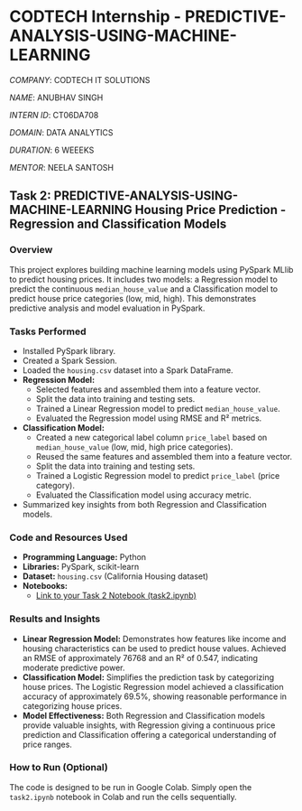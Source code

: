 # CODTECH Internship - PREDICTIVE-ANALYSIS-USING-MACHINE-LEARNING

*COMPANY*: CODTECH IT SOLUTIONS

*NAME*: ANUBHAV SINGH

*INTERN ID*: CT06DA708

*DOMAIN*: DATA ANALYTICS

*DURATION*: 6 WEEEKS

*MENTOR*: NEELA SANTOSH


## Task 2: PREDICTIVE-ANALYSIS-USING-MACHINE-LEARNING Housing Price Prediction - Regression and Classification Models

### Overview

This project explores building machine learning models using PySpark MLlib to predict housing prices. It includes two models: a Regression model to predict the continuous `median_house_value` and a Classification model to predict house price categories (low, mid, high). This demonstrates predictive analysis and model evaluation in PySpark.

### Tasks Performed

*   Installed PySpark library.
*   Created a Spark Session.
*   Loaded the `housing.csv` dataset into a Spark DataFrame.
*   **Regression Model:**
    *   Selected features and assembled them into a feature vector.
    *   Split the data into training and testing sets.
    *   Trained a Linear Regression model to predict `median_house_value`.
    *   Evaluated the Regression model using RMSE and R² metrics.
*   **Classification Model:**
    *   Created a new categorical label column `price_label` based on `median_house_value` (low, mid, high price categories).
    *   Reused the same features and assembled them into a feature vector.
    *   Split the data into training and testing sets.
    *   Trained a Logistic Regression model to predict `price_label` (price category).
    *   Evaluated the Classification model using accuracy metric.
*   Summarized key insights from both Regression and Classification models.

### Code and Resources Used

*   **Programming Language:** Python
*   **Libraries:** PySpark, scikit-learn
*   **Dataset:** `housing.csv` (California Housing dataset)
*   **Notebooks:**
    *   [Link to your Task 2 Notebook (task2.ipynb)](task2.ipynb)

### Results and Insights

*   **Linear Regression Model:**  Demonstrates how features like income and housing characteristics can be used to predict house values. Achieved an RMSE of approximately 76768 and an R² of 0.547, indicating moderate predictive power.
*   **Classification Model:**  Simplifies the prediction task by categorizing house prices. The Logistic Regression model achieved a classification accuracy of approximately 69.5%, showing reasonable performance in categorizing house prices.
*   **Model Effectiveness:** Both Regression and Classification models provide valuable insights, with Regression giving a continuous price prediction and Classification offering a categorical understanding of price ranges.

### How to Run (Optional)

The code is designed to be run in Google Colab. Simply open the `task2.ipynb` notebook in Colab and run the cells sequentially.
